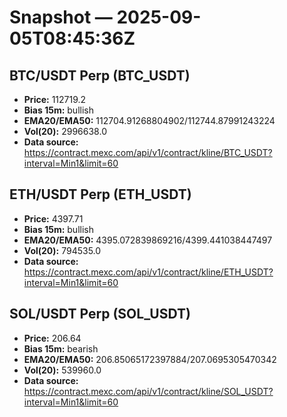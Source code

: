 # Snapshot — 2025-09-05T08:45:36Z

## BTC/USDT Perp (BTC_USDT)
- **Price:** 112719.2
- **Bias 15m:** bullish
- **EMA20/EMA50:** 112704.91268804902/112744.87991243224
- **Vol(20):** 2996638.0
- **Data source:** https://contract.mexc.com/api/v1/contract/kline/BTC_USDT?interval=Min1&limit=60

## ETH/USDT Perp (ETH_USDT)
- **Price:** 4397.71
- **Bias 15m:** bullish
- **EMA20/EMA50:** 4395.072839869216/4399.441038447497
- **Vol(20):** 794535.0
- **Data source:** https://contract.mexc.com/api/v1/contract/kline/ETH_USDT?interval=Min1&limit=60

## SOL/USDT Perp (SOL_USDT)
- **Price:** 206.64
- **Bias 15m:** bearish
- **EMA20/EMA50:** 206.85065172397884/207.0695305470342
- **Vol(20):** 539960.0
- **Data source:** https://contract.mexc.com/api/v1/contract/kline/SOL_USDT?interval=Min1&limit=60
